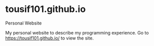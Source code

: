 # tousif101.github.io
Personal Website

My personal website to describe my programming experience. Go to https://tousif101.github.io/ to view the site. 
